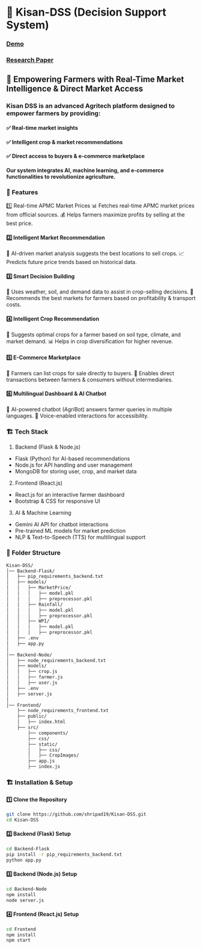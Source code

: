 # 🌾 Kisan-DSS (Decision Support System)

### [Demo](https://youtu.be/TGfO0_ERgDQ)

### [Research Paper](https://internationalpubls.com/index.php/cana/article/view/762)

## 🚀 Empowering Farmers with Real-Time Market Intelligence & Direct Market Access

### Kisan DSS is an advanced Agritech platform designed to empower farmers by providing:
#### ✅ Real-time market insights
#### ✅ Intelligent crop & market recommendations
#### ✅ Direct access to buyers & e-commerce marketplace

#### Our system integrates AI, machine learning, and e-commerce functionalities to revolutionize agriculture.

### 📌 Features
1️⃣ Real-time APMC Market Prices
📊 Fetches real-time APMC market prices from official sources.
💰 Helps farmers maximize profits by selling at the best price.

#### 2️⃣ Intelligent Market Recommendation
🧠 AI-driven market analysis suggests the best locations to sell crops.
📈 Predicts future price trends based on historical data.

#### 3️⃣ Smart Decision Building
📡 Uses weather, soil, and demand data to assist in crop-selling decisions.
📍 Recommends the best markets for farmers based on profitability & transport costs.

#### 4️⃣ Intelligent Crop Recommendation
🌱 Suggests optimal crops for a farmer based on soil type, climate, and market demand.
📊 Helps in crop diversification for higher revenue.

#### 5️⃣ E-Commerce Marketplace
🛒 Farmers can list crops for sale directly to buyers.
🤝 Enables direct transactions between farmers & consumers without intermediaries.

#### 6️⃣ Multilingual Dashboard & AI Chatbot
💬 AI-powered chatbot (AgriBot) answers farmer queries in multiple languages.
🎤 Voice-enabled interactions for accessibility.

### 🏗️ Tech Stack
1. Backend (Flask & Node.js)
- Flask (Python) for AI-based recommendations
- Node.js for API handling and user management
- MongoDB for storing user, crop, and market data
2. Frontend (React.js)
- React.js for an interactive farmer dashboard
- Bootstrap & CSS for responsive UI
3. AI & Machine Learning
- Gemini AI API for chatbot interactions
- Pre-trained ML models for market prediction
- NLP & Text-to-Speech (TTS) for multilingual support
  
### 📂 Folder Structure
```bash
Kisan-DSS/
│── Backend-Flask/
│   ├── pip_requirements_backend.txt
│   ├── models/
│   │   ├── MarketPrice/
│   │   │   ├── model.pkl
│   │   │   ├── preprocessor.pkl
│   │   ├── Rainfall/
│   │   │   ├── model.pkl
│   │   │   ├── preprocessor.pkl
│   │   ├── WPI/
│   │   │   ├── model.pkl
│   │   │   ├── preprocessor.pkl
│   ├── .env
│   ├── app.py
│
│── Backend-Node/
│   ├── node_requirements_backend.txt
│   ├── models/
│   │   ├── crop.js
│   │   ├── farmer.js
│   │   ├── user.js
│   ├── .env
│   ├── server.js
│
│── Frontend/
    ├── node_requirements_frontend.txt
    ├── public/
    │   ├── index.html
    ├── src/
        ├── components/
        ├── css/
        ├── static/
        │   ├── css/
        │   ├── CropImages/
        ├── app.js
        ├── index.js


```
### 🏗️ Installation & Setup
#### 1️⃣ Clone the Repository
```bash
git clone https://github.com/shripad19/Kisan-DSS.git
cd Kisan-DSS
```

#### 2️⃣ Backend (Flask) Setup
```bash
cd Backend-Flask
pip install -r pip_requirements_backend.txt
python app.py
```
#### 3️⃣ Backend (Node.js) Setup
```bash
cd Backend-Node
npm install
node server.js
```
#### 4️⃣ Frontend (React.js) Setup
```bash
cd Frontend
npm install
npm start
```
